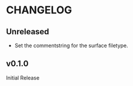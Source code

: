 # CHANGELOG

## Unreleased

- Set the commentstring for the surface filetype.

## v0.1.0

Initial Release

